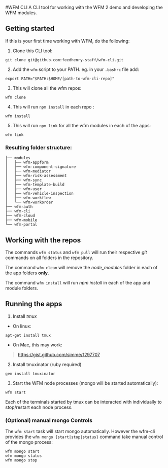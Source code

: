 #WFM CLI
A CLI tool for working with the WFM 2 demo and developing the WFM modules.

## Getting started
If this is your first time working with WFM, do the following:

1. Clone this CLI tool:
```
git clone git@github.com:feedhenry-staff/wfm-cli.git
```
2. Add the `wfm` script to your PATH.  eg. in your `.bashrc` file add:
```
export PATH="$PATH:$HOME/[path-to-wfm-cli-repo]"
```
3. This will clone all the wfm repos:
```
wfm clone
```
4. This will run `npm install` in each repo :
```
wfm install
```
5. This will run `npm link` for all the wfm modules in each of the apps:
```
wfm link
```

### Resulting folder structure:
```
├── modules
│   ├── wfm-appform
│   ├── wfm-component-signature
│   ├── wfm-mediator
│   ├── wfm-risk-assessment
│   ├── wfm-sync
│   ├── wfm-template-build
│   ├── wfm-user
│   ├── wfm-vehicle-inspection
│   ├── wfm-workflow
│   └── wfm-workorder
├── wfm-auth
├── wfm-cli
├── wfm-cloud
├── wfm-mobile
└── wfm-portal
```

## Working with the repos
The commands `wfm status` and `wfm pull` will run their respective _git_ commands on all folders in the repository.

The command `wfm clean` will remove the *node_modules* folder in each of the app folders **only**.

The command `wfm install` will run *npm install* in each of the app and module folders.

## Running the apps
1. Install *tmux*
  * On linux:
```
apt-get install tmux
```
  * On Mac, this may work:
> https://gist.github.com/simme/1297707

2. Install tmuxinator (ruby required)
```
gem install tmuxinator
```
3. Start the WFM node processes (mongo will be started automatically):
```
wfm start
```

Each of the terminals started by tmux can be interacted with individually to stop/restart each node process.

### (Optional) manual mongo Controls
The `wfm start` task will start mongo automatically.  However the wfm-cli provides the `wfm mongo {start|stop|status}` command take manual control of the mongo process:
```
wfm mongo start
wfm mongo status
wfm mongo stop
```
